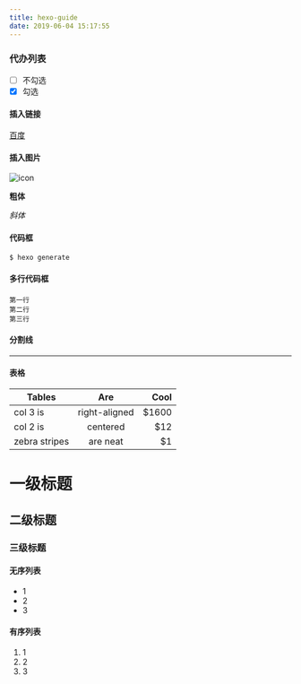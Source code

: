 ```yaml
---
title: hexo-guide
date: 2019-06-04 15:17:55
---
```


### 代办列表

- [ ] 不勾选
- [x] 勾选

#### 插入链接

[百度](www.baidu.com)

#### 插入图片

![icon](http://mouapp.com/Mou_128.png)

**粗体**

*斜体*

#### 代码框

``` bash
$ hexo generate
```

#### 多行代码框
	第一行
	第二行
	第三行

#### 分割线
***

#### 表格

| Tables        | Are           | Cool  |
| ------------- |:-------------:| -----:|
| col 3 is      | right-aligned | $1600 |
| col 2 is      | centered      |   $12 |
| zebra stripes | are neat      |    $1 |

# 一级标题

## 二级标题

### 三级标题

#### 无序列表

* 1
* 2
* 3

#### 有序列表

1. 1
2. 2
3. 3






